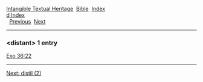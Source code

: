 [Intangible Textual Heritage](../../index)  [Bible](../index) 
[Index](index)   
[d Index](_d_)  
  [Previous](c03268)  [Next](c03270) 

------------------------------------------------------------------------

### &lt;distant&gt; 1 entry

[Exo 36:22](../kjv/exo036.htm#022)  

------------------------------------------------------------------------

[Next: distil (2)](c03270)
